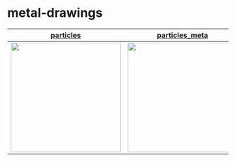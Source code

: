 # metal-drawings

<a href="./particles">particles</a> | <a href="./particles_meta">particles_meta</a> | <a href="./particles_meta_interaction">particles_meta_interaction</a>
:---: | :---: | :---:
<kbd><img src="https://user-images.githubusercontent.com/5572875/85184272-17c2c600-b2ca-11ea-89e9-59b685912819.gif" width="250"></kbd> | <kbd><img src="https://user-images.githubusercontent.com/5572875/85184225-f3ff8000-b2c9-11ea-9c35-242de86168bd.gif" width="250"></kbd> | <kbd><img src="https://user-images.githubusercontent.com/5572875/85055493-99d2c200-b1d8-11ea-90be-7aeea30188b8.gif" width="250"></kbd>
